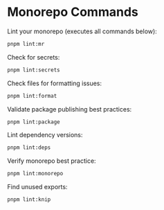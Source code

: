 # Monorepo Commands

Lint your monorepo (executes all commands below):

```bash
pnpm lint:mr
```

Check for secrets:

```bash
pnpm lint:secrets
```

Check files for formatting issues:

```bash
pnpm lint:format
```

Validate package publishing best practices:

```bash
pnpm lint:package
```

Lint dependency versions:

```bash
pnpm lint:deps
```

Verify monorepo best practice:

```bash
pnpm lint:monorepo
```

Find unused exports:

```bash
pnpm lint:knip
```
